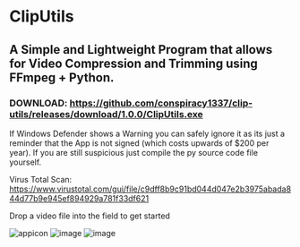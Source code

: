 # ClipUtils

## A Simple and Lightweight Program that allows for Video Compression and Trimming using FFmpeg + Python.

### DOWNLOAD: https://github.com/conspiracy1337/clip-utils/releases/download/1.0.0/ClipUtils.exe

If Windows Defender shows a Warning you can safely ignore it as its just a reminder that the App is not signed (which costs upwards of $200 per year). If you are still suspicious just compile the py source code file yourself.

Virus Total Scan: https://www.virustotal.com/gui/file/c9dff8b9c91bd044d047e2b3975abada844d77b9e945ef894929a781f33df621

Drop a video file into the field to get started

![appicon](https://github.com/user-attachments/assets/20e6eaee-f999-40d3-8573-c88dca112562)
![image](https://github.com/user-attachments/assets/b29632e6-0a8e-48ee-95ea-16f30b3f638e)
![image](https://github.com/user-attachments/assets/03b43bdb-f927-4c01-9a33-2b7304d79209)


